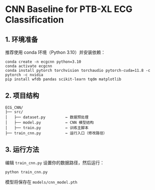 # CNN Baseline for PTB-XL ECG Classification

## 1. 环境准备

推荐使用 conda 环境（Python 3.10）并安装依赖：

```
conda create -n ecgcnn python=3.10
conda activate ecgcnn
conda install pytorch torchvision torchaudio pytorch-cuda=11.8 -c pytorch -c nvidia
pip install wfdb pandas scikit-learn tqdm matplotlib
```

## 2. 项目结构

```
ECG_CNN/
├── src/
│   ├── dataset.py         ← 数据预处理
│   ├── model.py           ← CNN 模型结构
│   ├── train.py           ← 训练主脚本
├── train_cnn.py           ← 运行入口（修改路径）
```

## 3. 运行方法

编辑 `train_cnn.py` 设置你的数据路径，然后运行：

```
python train_cnn.py
```

模型将保存在 `models/cnn_model.pth`